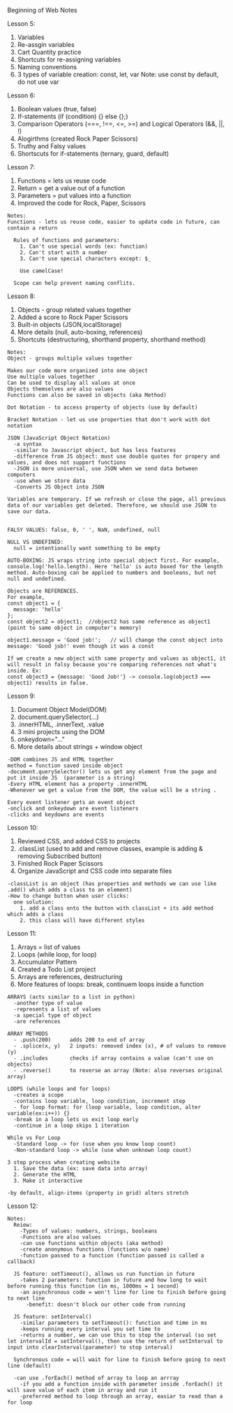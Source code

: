 Beginning of Web Notes

Lesson 5: 
1. Variables
2. Re-assgin variables 
3. Cart Quantity practice
4. Shortcuts for re-assigning variables
5. Naming conventions
6. 3 types of variable creation: const, let, var 
Note: use const by default, do not use var 

Lesson 6: 
1. Boolean values (true, false)
2. If-statements      (if (condition) {} else {};)
3. Comparison Operators (===, !==, <=, >=) and Logical Operators (&&, ||, !)
4. Alogirthms (created Rock Paper Scissors)
5. Truthy and Falsy values
6. Shortscuts for if-statements (ternary, guard, default)

Lesson 7:
  1. Functions = lets us reuse code
  2. Return = get a value out of a function 
  3. Parameters = put values into a function
  4. Improved the code for Rock, Paper, Scissors 

    Notes: 
    Functions - lets us reuse code, easier to update code in future, can contain a return 

      Rules of functions and parameters: 
        1. Can't use special words (ex: function)
        2. Can't start with a number
        3. Can't use special characters except: $_

        Use camelCase!

      Scope can help prevent naming conflits. 

Lesson 8:
  1. Objects - group related values together
  2. Added a score to Rock Paper Scissors 
  3. Built-in objects (JSON,localStorage)
  4. More details (null, auto-boxing, references)
  5. Shortcuts (destructuring, shorthand property, shorthand method)

    Notes: 
    Object - groups multiple values together 
  
    Makes our code more organized into one object 
    Use multiple values together 
    Can be used to display all values at once 
    Objects themselves are also values 
    Functions can also be saved in objects (aka Method)

    Dot Notation - to access property of objects (use by default)

    Bracket Notation - let us use properties that don't work with dot notation

    JSON (JavaScript Object Notation)
      -a syntax
      -similar to Javascript object, but has less features
      -difference from JS object: must use double quotes for propery and values, and does not support functions 
      -JSON is more universal, use JSON when we send data between computers 
      -use when we store data 
      -Converts JS Object into JSON 

    Variables are temporary. If we refresh or close the page, all previous data of our variables get deleted. Therefore, we should use JSON to save our data.


    FALSY VALUES: false, 0, ' ', NaN, undefined, null

    NULL VS UNDEFINED:
      null = intentionally want something to be empty 

    AUTO-BOXING: JS wraps string into special object first. For example, console.log('hello.length). Here 'hello' is auto boxed for the length method. Auto-boxing can be applied to numbers and booleans, but not null and undefined.  

    Objects are REFERENCES. 
    For example, 
    const object1 = {
      message: 'hello'
    }; 
    const object2 = object1;  //object2 has same reference as object1 (point to same object in computer's memory)

    object1.message = 'Good job!';   // will change the const object into message: 'Good job!' even though it was a const 

    If we create a new object with same property and values as object1, it will result in falsy because you're comparing references not what's inside. Ex:
    const object3 = {message: 'Good Job!'} -> console.log(object3 === object1) results in false. 

Lesson 9:
  1. Document Object Model(DOM)
  2. document.querySelector(...)
  3. .innerHTML, .innerText, .value
  4. 3 mini projects using the DOM
  5. onkeydown="..."
  6. More details about strings + window object 


    -DOM combines JS and HTML together 
    method = function saved inside object
    -document.querySelector() lets us get any element from the page and put it inside JS  (parameter is a string)
    -Every HTML element has a property .innerHTML
    -Whenever we get a value from the DOM, the value will be a string .
    
    Every event listener gets an event object 
    -onclick and onkeydown are event listeners 
    -clicks and keydowns are events 

Lesson 10: 
  1. Reviewed CSS, and added CSS to projects
  2. .classList (used to add and remove classes, example is adding & removing Subscribed button)
  3. Finished Rock Paper Scissors
  4. Organize JavaScript and CSS code into separate files 

    -classList is an object (has properties and methods we can use like .add() which adds a class to an element)
    -How to change button when user clicks:
      one solution:
        1. add a class onto the button with classList + its add method which adds a class 
        2. this class will have different styles

Lesson 11: 
  1. Arrays = list of values
  2. Loops (while loop, for loop)
  3. Accumulator Pattern
  4. Created a Todo List project
  5. Arrays are references, destructuring
  6. More features of loops: break, continuem loops inside a function

    ARRAYS (acts similar to a list in python)
      -another type of value 
      -represents a list of values 
      -a special type of object 
      -are references

    ARRAY METHODS
      - .push(200)      adds 200 to end of array
      - .splice(x, y)   2 inputs: removed index (x), # of values to remove (y)
      - .includes       checks if array contains a value (can't use on objects)
      - .reverse()      to reverse an array (Note: also reverses original array)

    LOOPS (while loops and for loops)
      -creates a scope 
      -contains loop variable, loop condition, increment step 
      - for loop format: for (loop variable, loop condition, alter variable(ex:i++)) {}
      -break in a loop lets us exit loop early
      -continue in a loop skips 1 iteration

    While vs For Loop
      -Standard loop -> for (use when you know loop count)
      -Non-standard loop -> while (use when unknown loop count)

    3 step process when creating website 
      1. Save the data (ex: save data into array)
      2. Generate the HTML
      3. Make it interactive

    -by default, align-items (property in grid) alters stretch
  
  Lesson 12:

    Notes:
      Reiew: 
        -Types of values: numbers, strings, booleans
        -Functions are also values 
        -can use functions within objects (aka method)
        -create anonymous functions (functions w/o name)
        -function passed to a function (function passed is called a callback)
      
      JS feature: setTimeout(), allows us run function in future
        -takes 2 parameters: function in future and how long to wait before running this function (in ms, 1000ms = 1 second)
        -an asynchronous code = won't line for line to finish before going to next line 
          -benefit: doesn't block our other code from running 
      
      JS feature: setInterval()
        -similar parameters to setTimeout(): function and time in ms
        -keeps running every interval you set time to 
        -returns a number, we can use this to stop the interval (so set let intervalId = setInterval(), then use the return of setInterval to input into clearInterval(parameter) to stop interval)
      
      Synchronous code = will wait for line to finish before going to next line (default)

      -can use .forEach() method of array to loop an arrray
        -if you add a function inside with parameter inside .forEach() it will save value of each item in array and run it 
        -preferred method to loop through an array, easiar to read than a for loop
      
